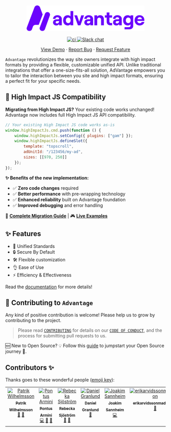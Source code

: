 <br>

<p align="center" style="margin-bottom: 15px;">
    <picture>
      <img src="./www/public/logo/advantage-logo.svg" height="80">
  </picture>
</p>

<p align="center">
  <a href="https://github.com/get-advantage/advantage/actions/workflows/www.yml">
    <img src="https://github.com/get-advantage/advantage/actions/workflows/www.yml/badge.svg" alt="ci" />
  </a>
  <a href="https://join.slack.com/t/get-advantage/shared_invite/zt-2gy6c4z4m-4~pIuwRfe8eqPM5H7iV9MQ">
    <img src="https://img.shields.io/badge/chat-slack-blue?style=flat&logo=slack" alt="Slack chat">
  </a>
</p>
<p align="center">
    <a href="https://stackblitz.com/github/get-advantage/advantage/tree/main?file=playground%2Fgpt%2Findex.html" target="blank">View Demo</a>
    ·
    <a href="https://github.com/get-advantage/advantage/issues/new/choose">Report Bug</a>
    ·
    <a href="https://github.com/get-advantage/advantage/issues/new/choose">Request Feature</a>
</p>

`Advantage` revolutionizes the way site owners integrate with high impact formats by providing a flexible, customizable unified API. Unlike traditional integrations that offer a one-size-fits-all solution, AdVantage empowers you to tailor the interaction between you site and high impact formats, ensuring a perfect fit for your specific needs.

## 🔄 High Impact JS Compatibility

**Migrating from High Impact JS?** Your existing code works unchanged! Advantage now includes full High Impact JS API compatibility.

```javascript
// Your existing High Impact JS code works as-is
window.highImpactJs.cmd.push(function () {
    window.highImpactJs.setConfig({ plugins: ["gam"] });
    window.highImpactJs.defineSlot({
        template: "topscroll",
        adUnitId: "/123456/my-ad",
        sizes: [[970, 250]]
    });
});
```

**✨ Benefits of the new implementation:**

-   ✅ **Zero code changes** required
-   ✅ **Better performance** with pre-wrapping technology
-   ✅ **Enhanced reliability** built on Advantage foundation
-   ✅ **Improved debugging** and error handling

📖 **[Complete Migration Guide](docs/high-impact-js-migration-guide.md)** | 🎮 **[Live Examples](playground/high-impact-js/)**

## ✨ Features

-   📐 Unified Standards
-   🔒 Secure By Default
-   🛠 Flexible customization
-   👌 Ease of Use
-   ⚡️ Efficiency & Effectiveness

Read the [documentation](https://get-advantage.org) for more details!

## 🤝 Contributing to `Advantage`

Any kind of positive contribution is welcome! Please help us to grow by contributing to the project.

> Please read [`CONTRIBUTING`](CONTRIBUTING.md) for details on our [`CODE OF CONDUCT`](CODE_OF_CONDUCT.md), and the process for submitting pull requests to us.

🆕 New to Open Source? 💡 Follow this [guide](https://opensource.guide/how-to-contribute/) to jumpstart your Open Source journey 🚀.

## Contributors ✨

Thanks goes to these wonderful people ([emoji key](https://allcontributors.org/docs/en/emoji-key)):

<!-- ALL-CONTRIBUTORS-LIST:START - Do not remove or modify this section -->
<!-- prettier-ignore-start -->
<!-- markdownlint-disable -->
<table>
  <tbody>
    <tr>
      <td align="center" valign="top" width="14.28%"><a href="https://github.com/pattan"><img src="https://avatars.githubusercontent.com/u/1073964?v=4?s=100" width="100px;" alt="Patrik Wilhelmsson"/><br /><sub><b>Patrik Wilhelmsson</b></sub></a><br /><a href="#doc-pattan" title="Documentation">📖</a> <a href="#ideas-pattan" title="Ideas, Planning, & Feedback">🤔</a></td>
      <td align="center" valign="top" width="14.28%"><a href="https://github.com/pontusarmini"><img src="https://avatars.githubusercontent.com/u/4329077?v=4?s=100" width="100px;" alt="Pontus Armini"/><br /><sub><b>Pontus Armini</b></sub></a><br /><a href="#code-pontusarmini" title="Code">💻</a> <a href="#doc-pontusarmini" title="Documentation">📖</a> <a href="#ideas-pontusarmini" title="Ideas, Planning, & Feedback">🤔</a></td>
      <td align="center" valign="top" width="14.28%"><a href="https://github.com/rebeckasjostrom1"><img src="https://avatars.githubusercontent.com/u/73482574?v=4?s=100" width="100px;" alt="Rebecka Sjöström"/><br /><sub><b>Rebecka Sjöström</b></sub></a><br /><a href="#doc-rebeckasjostrom1" title="Documentation">📖</a> <a href="#ideas-rebeckasjostrom1" title="Ideas, Planning, & Feedback">🤔</a></td>
      <td align="center" valign="top" width="14.28%"><a href="https://github.com/dsoohn"><img src="https://avatars.githubusercontent.com/u/27854867?v=4?s=100" width="100px;" alt="Daniel Granlund"/><br /><sub><b>Daniel Granlund</b></sub></a><br /><a href="#design-dsoohn" title="Design">🎨</a></td>
      <td align="center" valign="top" width="14.28%"><a href="https://github.com/sannheim"><img src="https://avatars.githubusercontent.com/u/26486263?v=4?s=100" width="100px;" alt="Joakim Sannheim"/><br /><sub><b>Joakim Sannheim</b></sub></a><br /><a href="#code-sannheim" title="Code">💻</a></td>
      <td align="center" valign="top" width="14.28%"><a href="https://github.com/erikarvidssonmadington"><img src="https://avatars.githubusercontent.com/u/73878569?v=4?s=100" width="100px;" alt="erikarvidssonmadington"/><br /><sub><b>erikarvidssonmadington</b></sub></a><br /><a href="#ideas-erikarvidssonmadington" title="Ideas, Planning, & Feedback">🤔</a></td>
      <td align="center" valign="top" width="14.28%"><a href="https://github.com/linusforsell"><img src="https://avatars.githubusercontent.com/u/4910742?v=4?s=100" width="100px;" alt="Linus Forsell"/><br /><sub><b>Linus Forsell</b></sub></a><br /><a href="#doc-linusforsell" title="Documentation">📖</a> <a href="#ideas-linusforsell" title="Ideas, Planning, & Feedback">🤔</a> <a href="#code-linusforsell" title="Code">💻</a></td>
    </tr>
  </tbody>
</table>

<!-- markdownlint-restore -->
<!-- prettier-ignore-end -->

<!-- ALL-CONTRIBUTORS-LIST:END -->
